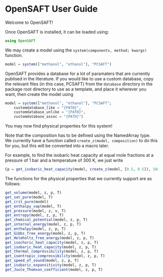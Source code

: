 # OpenSAFT User Guide

Welcome to OpenSAFT!

Once OpenSAFT is installed, it can be loaded using:

```julia
using OpenSAFT
```

We may create a model using the ```system(components, method; kwargs)``` function.

```julia
model = system(["methanol", "ethanol"], "PCSAFT")
```

OpenSAFT provides a database for a lot of paramaters that are currently publised in the literature. If you would like to use a custom database, copy the relevant files (in this case, PCSAFT) from the ```database``` directory in the package root directory to use as a template, and place it wherever you want, then create the model using

```julia
model = system(["methanol", "ethanol"], "PCSAFT";
    customdatabase_like = "{PATH}",
    customdatabase_unlike = "{PATH}",
    customdatabase_assoc = "{PATH}")
```

You may now find physical properties for this system!

Note that the composition has to be defined using the NamedArray type. We currently have a function called ```create_z(model, composition)``` to do this for you, but this will be converted into a macro later.

For example, to find the isobaric heat capacity at equal mole fractions at a pressure of 1 bar and a temperature of 300 K, we just write

```julia
Cp = get_isobaric_heat_capacity(model, create_z(model, [0.5, 0.5]), 10e5, 300)
```

The functions for the physical properties that we currently support are as follows:

```julia
get_volume(model, z, p, T)
get_sat_pure(model, T)
get_crit_pure(model)
get_enthalpy_vap(model, T)
get_pressure(model, z, v, T)
get_entropy(model, z, p, T)
get_chemical_potential(model, z, p, T)
get_internal_energy(model, z, p, T)
get_enthalpy(model, z, p, T)
get_Gibbs_free_energy(model, z, p, T)
get_Helmholtz_free_energy(model, z, p, T)
get_isochoric_heat_capacity(model, z, p, T)
get_isobaric_heat_capacity(model, z, p, T)
get_thermal_compressibility(model, z, p, T)
get_isentropic_compressibility(model, z, p, T)
get_speed_of_sound(model, z, p, T)
get_isobaric_expansitivity(model, z, p, T)
get_Joule_Thomson_coefficient(model, z, p, T)
```
